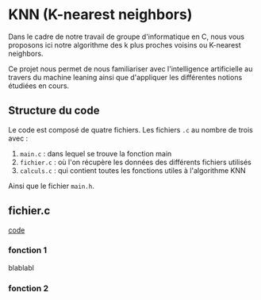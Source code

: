 # KNN (K-nearest neighbors)
Dans le cadre de notre travail de groupe d'informatique en C, nous vous proposons ici notre algorithme des k plus proches voisins ou K-nearest neighbors.

Ce projet nous permet de nous familiariser avec l'intelligence artificielle au travers du machine leaning ainsi que d'appliquer les différentes notions étudiées en cours.

## Structure du code
Le code est composé de quatre fichiers. 
Les fichiers `.c` au nombre de trois avec :
1. `main.c` : dans lequel se trouve la fonction main 
2. `fichier.c` : où l'on récupère les données des différents fichiers utilisés
3. `calculs.c` : qui contient toutes les fonctions utiles à l'algorithme KNN

Ainsi que le fichier `main.h`.

## fichier.c
[code]()
### fonction 1
blablabl
### fonction 2
